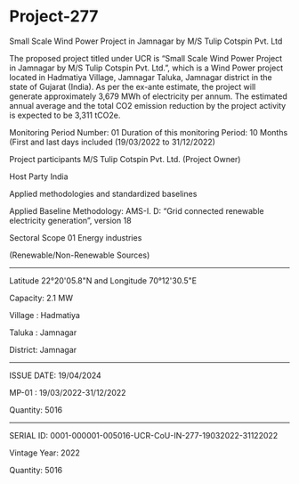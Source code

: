 # Project-277
Small Scale Wind Power Project in Jamnagar by M/S Tulip Cotspin Pvt. Ltd

The proposed project titled under UCR is “Small Scale Wind Power Project in Jamnagar by M/S Tulip Cotspin Pvt. Ltd.”, which is a Wind Power project located in Hadmatiya Village, Jamnagar Taluka, Jamnagar district in the state of Gujarat (India). As per the ex-ante estimate, the project will generate approximately 3,679 MWh of electricity per annum. The estimated annual average and the total CO2 emission reduction by the project activity is expected to be 3,311 tCO2e.

Monitoring Period Number: 01
Duration of this monitoring Period: 10 Months
(First and last days included (19/03/2022 to
31/12/2022)

Project participants M/S Tulip Cotspin Pvt. Ltd. (Project Owner)

Host Party India

Applied methodologies and
standardized baselines

Applied Baseline Methodology:
AMS-I. D: “Grid connected renewable electricity
generation”, version 18

Sectoral Scope 01 Energy industries

(Renewable/Non-Renewable Sources)
________________
Latitude 22°20'05.8"N  and Longitude 70°12'30.5"E

Capacity: 2.1 MW

Village : Hadmatiya 

Taluka : Jamnagar 

District: Jamnagar
____________________________
ISSUE DATE: 19/04/2024

MP-01 : 19/03/2022-31/12/2022

Quantity: 5016
 ______________________
SERIAL ID: 0001-000001-005016-UCR-CoU-IN-277-19032022-31122022

Vintage Year: 2022

Quantity: 5016
